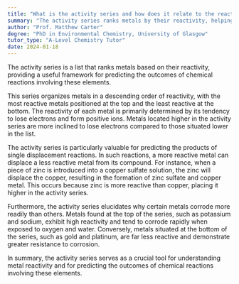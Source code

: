 ```yaml
---
title: "What is the activity series and how does it relate to the reactivity of metals?"
summary: "The activity series ranks metals by their reactivity, helping to predict how they will react with other substances. More reactive metals displace less reactive ones in chemical reactions."
author: "Prof. Matthew Carter"
degree: "PhD in Environmental Chemistry, University of Glasgow"
tutor_type: "A-Level Chemistry Tutor"
date: 2024-01-18
---
```


The activity series is a list that ranks metals based on their reactivity, providing a useful framework for predicting the outcomes of chemical reactions involving these elements.

This series organizes metals in a descending order of reactivity, with the most reactive metals positioned at the top and the least reactive at the bottom. The reactivity of each metal is primarily determined by its tendency to lose electrons and form positive ions. Metals located higher in the activity series are more inclined to lose electrons compared to those situated lower in the list.

The activity series is particularly valuable for predicting the products of single displacement reactions. In such reactions, a more reactive metal can displace a less reactive metal from its compound. For instance, when a piece of zinc is introduced into a copper sulfate solution, the zinc will displace the copper, resulting in the formation of zinc sulfate and copper metal. This occurs because zinc is more reactive than copper, placing it higher in the activity series.

Furthermore, the activity series elucidates why certain metals corrode more readily than others. Metals found at the top of the series, such as potassium and sodium, exhibit high reactivity and tend to corrode rapidly when exposed to oxygen and water. Conversely, metals situated at the bottom of the series, such as gold and platinum, are far less reactive and demonstrate greater resistance to corrosion.

In summary, the activity series serves as a crucial tool for understanding metal reactivity and for predicting the outcomes of chemical reactions involving these elements.
    